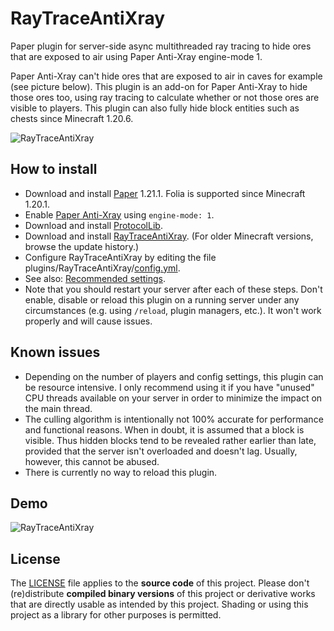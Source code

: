 # RayTraceAntiXray
Paper plugin for server-side async multithreaded ray tracing to hide ores that are exposed to air using Paper Anti-Xray engine-mode 1.

Paper Anti-Xray can't hide ores that are exposed to air in caves for example (see picture below). This plugin is an add-on for Paper Anti-Xray to hide those ores too, using ray tracing to calculate whether or not those ores are visible to players. This plugin can also fully hide block entities such as chests since Minecraft 1.20.6.

![RayTraceAntiXray](https://user-images.githubusercontent.com/18699205/185815590-4b2efce6-5a26-4579-b079-e9958a454fd0.gif)
## How to install
* Download and install [Paper](https://papermc.io/downloads/paper) 1.21.1. Folia is supported since Minecraft 1.20.1.
* Enable [Paper Anti-Xray](https://docs.papermc.io/paper/anti-xray) using `engine-mode: 1`.
* Download and install [ProtocolLib](https://www.spigotmc.org/resources/protocollib.1997/).
* Download and install [RayTraceAntiXray](https://builtbybit.com/resources/raytraceantixray.24914/). (For older Minecraft versions, browse the update history.)
* Configure RayTraceAntiXray by editing the file plugins/RayTraceAntiXray/[config.yml](RayTraceAntiXray/src/main/resources/config.yml).
* See also: [Recommended settings](https://gist.github.com/stonar96/69ca0311392188b7ac2ece226286147f).
* Note that you should restart your server after each of these steps. Don't enable, disable or reload this plugin on a running server under any circumstances (e.g. using `/reload`, plugin managers, etc.). It won't work properly and will cause issues.
## Known issues
* Depending on the number of players and config settings, this plugin can be resource intensive. I only recommend using it if you have "unused" CPU threads available on your server in order to minimize the impact on the main thread.
* The culling algorithm is intentionally not 100% accurate for performance and functional reasons. When in doubt, it is assumed that a block is visible. Thus hidden blocks tend to be revealed rather earlier than late, provided that the server isn't overloaded and doesn't lag. Usually, however, this cannot be abused.
* There is currently no way to reload this plugin.
## Demo
![RayTraceAntiXray](https://user-images.githubusercontent.com/18699205/112784731-aed75e00-9052-11eb-92d6-b0dd4af79290.gif)
## License
The [LICENSE](LICENSE) file applies to the **source code** of this project. Please don't (re)distribute **compiled binary versions** of this project or derivative works that are directly usable as intended by this project. Shading or using this project as a library for other purposes is permitted.
